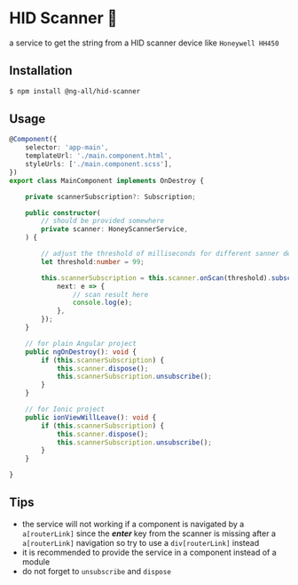 # HID Scanner 🐝
a service to get the string from a HID scanner device like `Honeywell HH450`

## Installation

```sh
$ npm install @ng-all/hid-scanner
```

## Usage

```typescript
@Component({
    selector: 'app-main',
    templateUrl: './main.component.html',
    styleUrls: ['./main.component.scss'],
})
export class MainComponent implements OnDestroy {

    private scannerSubscription?: Subscription;

    public constructor(
        // should be provided somewhere
        private scanner: HoneyScannerService,
    ) {

        // adjust the threshold of milliseconds for different sanner devices default is 99
        let threshold:number = 99;

        this.scannerSubscription = this.scanner.onScan(threshold).subscribe({
            next: e => {
                // scan result here
                console.log(e);
            },
        });
    }

    // for plain Angular project
    public ngOnDestroy(): void {
        if (this.scannerSubscription) {
            this.scanner.dispose();
            this.scannerSubscription.unsubscribe();
        }
    }

    // for Ionic project
    public ionViewWillLeave(): void {
        if (this.scannerSubscription) {
            this.scanner.dispose();
            this.scannerSubscription.unsubscribe();
        }
    }

}
```

## Tips
* the service will not working if a component is navigated by a `a[routerLink]` since the ***enter*** key from the scanner is missing after a `a[routerLink]` navigation so try to use a `div[routerLink]` instead
* it is recommended to provide the service in a component instead of a module
* do not forget to `unsubscribe` and `dispose`
